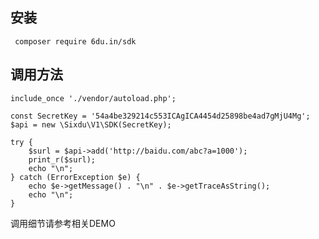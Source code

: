 安装
------------

~~~
 composer require 6du.in/sdk
~~~

调用方法
------------
~~~
include_once './vendor/autoload.php';

const SecretKey = '54a4be329214c553ICAgICA4454d25898be4ad7gMjU4Mg';
$api = new \Sixdu\V1\SDK(SecretKey);

try {
    $surl = $api->add('http://baidu.com/abc?a=1000');
    print_r($surl);
    echo "\n";
} catch (ErrorException $e) {
    echo $e->getMessage() . "\n" . $e->getTraceAsString();
    echo "\n";
}
~~~
调用细节请参考相关DEMO
